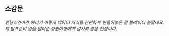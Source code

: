 <h2>소감문</h2>
<h6>맨날 c언어만 하다가 이렇게 데이터 처리를 간편하게 만들어놓은 걸 볼때마다 놀랍네요. 제 발표준비 일을 덜어준 정원이형에게 감사의 말씀 전합니다.</h6>
